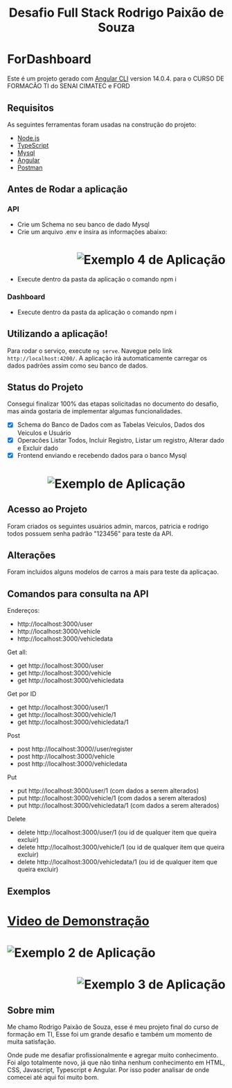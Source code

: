 <h1 align='center' >Desafio Full Stack Rodrigo Paixão de Souza</h1>




# ForDashboard

Este é um projeto gerado com [Angular CLI](https://github.com/angular/angular-cli) version 14.0.4. para o CURSO DE FORMACÃO TI do SENAI CIMATEC e FORD

## Requisitos
As seguintes ferramentas foram usadas na construção do projeto:

- [Node.js](https://nodejs.org/en/)
- [TypeScript](https://www.typescriptlang.org/)
- [Mysql](https://www.mysql.com/)
- [Angular](https://angular.io/)
- [Postman](https://www.postman.com/)

## Antes de Rodar a aplicação

### API

- Crie um Schema no seu banco de dado Mysql
- Crie um arquivo .env e insira as informações abaixo:

<h1 align="right">
  <img alt="Exemplo 4 de Aplicação" title="#exemplo4" src="./Dashboard/src/assets/img/exemplo4.png" />
</h1>


- Execute dentro da pasta da aplicação o comando npm i

### Dashboard

- Execute dentro da pasta da aplicação o comando npm i

## Utilizando a aplicação!

Para rodar o serviço, execute `ng serve`. Navegue pelo link `http://localhost:4200/`. A aplicação irá automaticamente carregar os dados padrões assim como seu banco de dados.

## Status do Projeto

Consegui finalizar 100% das etapas solicitadas no documento do desafio, mas ainda gostaria de implementar algumas funcionalidades.

- [X] Schema do Banco de Dados com as Tabelas Veiculos, Dados dos Veiculos e Usuário
- [X] Operacões Listar Todos, Incluir Registro, Listar um registro, Alterar dado e Excluir dado
- [X] Frontend enviando e recebendo dados para o banco Mysql

<h1 align="center">
  <img alt="Exemplo de Aplicação" title="#exemplo" src="./Dashboard/src/assets/img/exemplo.png" />
</h1>

## Acesso ao Projeto

Foram criados os seguintes usuários admin, marcos, patricia e rodrigo todos possuem senha padrão "123456" para teste da API.

## Alterações

Foram incluidos alguns modelos de carros a mais para teste da aplicaçao.

## Comandos para consulta na API

Endereços:
- http://localhost:3000/user
- http://localhost:3000/vehicle
- http://localhost:3000/vehicledata

Get all:

- get http://localhost:3000/user
- get http://localhost:3000/vehicle
- get http://localhost:3000/vehicledata

Get por ID

- get http://localhost:3000/user/1
- get http://localhost:3000/vehicle/1
- get http://localhost:3000/vehicledata/1

Post

- post http://localhost:3000//user/register
- post http://localhost:3000/vehicle
- post http://localhost:3000/vehicledata

Put

- put http://localhost:3000/user/1 (com dados a serem alterados)
- put http://localhost:3000/vehicle/1 (com dados a serem alterados)
- put http://localhost:3000/vehicledata/1 (com dados a serem alterados)

Delete

- delete http://localhost:3000/user/1 (ou id de qualquer item que queira excluir)
- delete http://localhost:3000/vehicle/1 (ou id de qualquer item que queira excluir)
- delete http://localhost:3000/vehicledata/1 (ou id de qualquer item que queira excluir)

## Exemplos

[<h1> Video de Demonstração</h1>](https://youtu.be/wezdRboPSyo)

<h1 align="left">
  <img alt="Exemplo 2 de Aplicação" title="#exemplo2" src="./Dashboard/src/assets/img/exemplo2.png" />
</h1>

<h1 align="right">
  <img alt="Exemplo 3 de Aplicação" title="#exemplo3" src="./Dashboard/src/assets/img/exemplo3.png" />
</h1>



## Sobre mim

Me chamo Rodrigo Paixão de Souza, esse é meu projeto final do curso de formação em TI, Esse foi um grande desafio e também um momento de muita satisfação. 

Onde pude me desafiar profissionalmente e agregar muito conhecimento. Foi algo totalmente novo, já que não tinha nenhum conhecimento em HTML, CSS, Javascript, Typescript e Angular. Por isso poder analisar de onde comecei até aqui foi muito bom.




